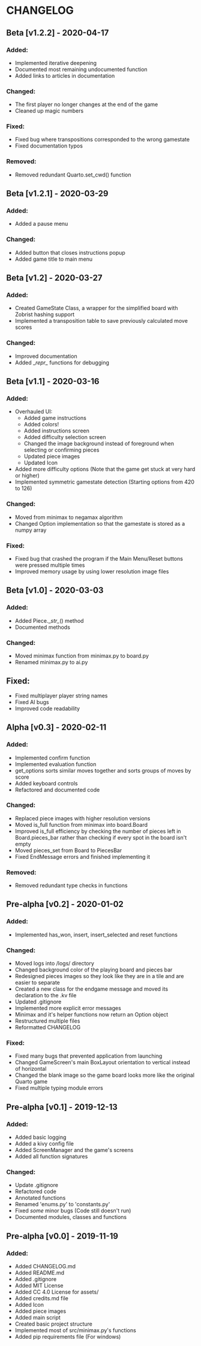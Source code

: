 # CHANGELOG

## Beta [v1.2.2] - 2020-04-17

### Added:
- Implemented iterative deepening
- Documented most remaining undocumented function
- Added links to articles in documentation

### Changed:

- The first player no longer changes at the end of the game
- Cleaned up magic numbers

### Fixed:

- Fixed bug where transpositions corresponded to the wrong gamestate
- Fixed documentation typos

### Removed:

- Removed redundant Quarto.set_cwd() function 


## Beta [v1.2.1] - 2020-03-29


### Added:
- Added a pause menu

### Changed:
- Added button that closes instructions popup
- Added game title to main menu


## Beta  [v1.2] - 2020-03-27


### Added:
- Created GameState Class, a wrapper for the simplified board with Zobrist hashing support
- Implemented a transposition table to save previously calculated move scores

### Changed:
- Improved documentation
- Added \__repr\__ functions for debugging


## Beta [v1.1] - 2020-03-16


### Added:
- Overhauled UI:
    - Added game instructions
    - Added colors!
    - Added instructions screen
    - Added difficulty selection screen
    - Changed the image background instead of foreground when selecting or confirming pieces
    - Updated piece images
    - Updated Icon
- Added more difficulty options 
(Note that the game get stuck at very hard or higher)
- Implemented symmetric gamestate detection (Starting options from 420 to 126)
    
### Changed:
- Moved from minimax to negamax algorithm
- Changed Option implementation so that the gamestate is stored as a numpy array

### Fixed:
- Fixed bug that crashed the program if the Main Menu/Reset
buttons were pressed multiple times
- Improved memory usage by using lower resolution image files


## Beta [v1.0] - 2020-03-03


### Added:
- Added Piece.\__str\__() method
- Documented methods

### Changed:
- Moved minimax function from minimax.py to board.py
- Renamed minimax.py to ai.py

## Fixed:
- Fixed multiplayer player string names
- Fixed AI bugs
- Improved code readability


## Alpha [v0.3] - 2020-02-11


### Added:
- Implemented confirm function
- Implemented evaluation function
- get_options sorts similar moves together and sorts groups of moves by score
- Added keyboard controls
- Refactored and documented code

### Changed:
- Replaced piece images with higher resolution versions
- Moved is_full function from minimax into board.Board
- Improved is_full efficiency by checking the number of pieces left in Board.pieces_bar rather than checking if every spot in the board isn't empty
- Moved pieces_set from Board to PiecesBar
- Fixed EndMessage errors and finished implementing it

### Removed:
- Removed redundant type checks in functions


## Pre-alpha [v0.2] - 2020-01-02


### Added:
- Implemented has_won, insert, insert_selected and reset functions

### Changed:
- Moved logs into /logs/ directory
- Changed background color of the playing board and pieces bar
- Redesigned pieces images so they look like they are in a tile and are easier to separate 
- Created a new class for the endgame message and moved its declaration to the .kv file
- Updated .gitignore
- Implemented more explicit error messages
- Minimax and it's helper functions now return an Option object
- Restructured multiple files
- Reformatted CHANGELOG

### Fixed:
- Fixed many bugs that prevented application from launching
- Changed GameScreen's main BoxLayout orientation to vertical instead of horizontal
- Changed the blank image so the game board looks more like the original Quarto game
- Fixed multiple typing module errors


## Pre-alpha [v0.1] - 2019-12-13


### Added:
- Added basic logging
- Added a kivy config file
- Added ScreenManager and the game's screens
- Added all function signatures

### Changed:
- Update .gitignore
- Refactored code
- Annotated functions
- Renamed 'enums.py' to 'constants.py'
- Fixed _some_ minor bugs (Code still doesn't run)
- Documented modules, classes and functions


## Pre-alpha [v0.0] - 2019-11-19


### Added:
- Added CHANGELOG.md
- Added README.md
- Added .gitignore
- Added MIT License
- Added CC 4.0 License for assets/
- Added credits.md file
- Added Icon
- Added piece images
- Added main script
- Created basic project structure
- Implemented most of src/minimax.py's functions
- Added pip requirements file (For windows)

